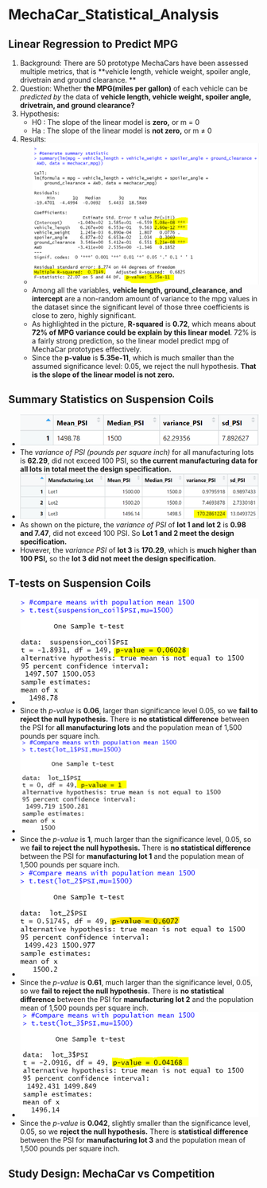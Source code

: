 # MechaCar_Statistical_Analysis

## Linear Regression to Predict MPG
1. Background:
   There are 50 prototype MechaCars have been assessed multiple metrics, that is **vehicle length, vehicle weight, spoiler angle, drivetrain and ground clearance. **
2. Question:
   Whether **the MPG(miles per gallon)** of each vehicle can be *predicted by* the data of **vehicle length, vehicle weight, spoiler angle, drivetrain, and ground clearance?**
3. Hypothesis:
   - H0 : The slope of the linear model is **zero,** or m = 0
   - Ha : The slope of the linear model is **not zero,** or m ≠ 0
4. Results:
   - ![Summary of multiple regression result](https://github.com/xueying-lin/MechaCar_Statistical_Analysis/blob/32e758da4cebee00fed79f813f1277188136b258/images/d1.PNG)
   - Among all the variables, **vehicle length, ground_clearance, and intercept** are a non-random amount of variance to the mpg values in the dataset since the significant level of those three coefficients is close to zero, highly significant.
   - As highlighted in the picture, **R-squared** is **0.72**, which means about **72% of MPG variance could be explain by this linear model**. 72% is a fairly strong prediction, so the linear model predict mpg of MechaCar prototypes effectively.
   - Since the **p-value** is **5.35e-11**, which is much smaller than the assumed significance level: 0.05, we reject the null hypothesis. **That is the slope of the linear model is not zero.**

## Summary Statistics on Suspension Coils
- ![The total summary](https://github.com/xueying-lin/MechaCar_Statistical_Analysis/blob/3090fac0ebb2411fbc52f96122a2cadfac28cc59/images/d2-1.PNG)
- The *variance of PSI (pounds per square inch)* for all manufacturing lots is **62.29**, did not exceed 100 PSI, so **the current manufacturing data for all lots in total meet the design specification.**
- ![Lot summary](https://github.com/xueying-lin/MechaCar_Statistical_Analysis/blob/3090fac0ebb2411fbc52f96122a2cadfac28cc59/images/d2-2.PNG)
- As shown on the picture, the *variance of PSI* of **lot 1 and lot 2** is **0.98 and 7.47**, did not exceed 100 PSI. So **Lot 1 and 2 meet the design specification.**
- However, the *variance PSI* of **lot 3** is **170.29**, which is **much higher than 100 PSI,** so the **lot 3 did not meet the design specification.**

## T-tests on Suspension Coils
- ![Overall t-test](https://github.com/xueying-lin/MechaCar_Statistical_Analysis/blob/39177cb26d63c6d556a8aef61582cf41dee79360/images/d3-1.PNG)
- Since th *p-value* is **0.06**, larger than significance level 0.05, so we **fail to reject the null hypothesis.** There is **no statistical difference** between the PSI for **all manufacturing lots** and the population mean of 1,500 pounds per square inch.
- ![Lot1 t-test](https://github.com/xueying-lin/MechaCar_Statistical_Analysis/blob/39177cb26d63c6d556a8aef61582cf41dee79360/images/d3-2.PNG)
- Since the *p-value* is **1**, much larger than the significance level, 0.05, so we **fail to reject the null hypothesis.** There is **no statistical difference** between the PSI for **manufacturing lot 1** and the population mean of 1,500 pounds per square inch.
- ![Lot2 t-test](https://github.com/xueying-lin/MechaCar_Statistical_Analysis/blob/39177cb26d63c6d556a8aef61582cf41dee79360/images/d3-3.PNG)
-  Since the *p-value* is **0.61**, much larger than the significance level, 0.05, so we **fail to reject the null hypothesis.** There is **no statistical difference** between the PSI for **manufacturing lot 2** and the population mean of 1,500 pounds per square inch.
-  ![Lot3 t-test](https://github.com/xueying-lin/MechaCar_Statistical_Analysis/blob/39177cb26d63c6d556a8aef61582cf41dee79360/images/d3-4.PNG)
-  Since the *p-value* is **0.042**, slightly smaller than the significance level, 0.05, so we **reject the null hypothesis.** There is **statistical difference** between the PSI for **manufacturing lot 3** and the population mean of 1,500 pounds per square inch.

## Study Design: MechaCar vs Competition
